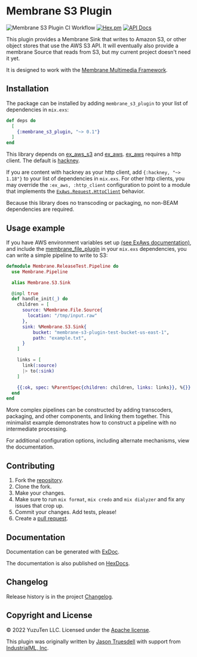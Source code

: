 # Membrane S3 Plugin

![Membrane S3 Plugin CI Workflow](https://github.com/YuzuTen/membrane_s3_plugin/actions/workflows/ci.yml/badge.svg)
[![Hex.pm](https://img.shields.io/hexpm/v/membrane_s3_plugin.svg)](https://hex.pm/packages/membrane_s3_plugin)
[![API Docs](https://img.shields.io/badge/api-docs-yellow.svg?style=flat)](https://hexdocs.pm/membrane_s3_plugin/)

This plugin provides a Membrane Sink that writes to Amazon S3, or other object stores that use the AWS S3 API.
It will eventually also provide a membrane Source that reads from S3, but my current project doesn't need it yet.

It is designed to work with the [Membrane Multimedia Framework](https://www.membraneframework.org/).

## Installation

The package can be installed by adding `membrane_s3_plugin` to your list of dependencies in `mix.exs`:

```elixir
def deps do
  [
    {:membrane_s3_plugin, "~> 0.1"}
  ]
end
```

This library depends on [ex_aws_s3](https://github.com/ex-aws/ex_aws_s3/)
and [ex_aws](https://github.com/ex-aws/ex_aws_/).
[ex_aws](https://github.com/ex-aws/ex_aws_/) requires a http client. The default
is [hackney](https://hexdocs.pm/hackney/).

If you are content with hackney as your http client, add `{:hackney, "~> 1.18"}` to your list of dependencies
in `mix.exs`. For other http
clients, you may override the `:ex_aws, :http_client` configuration to point to a module that implements the
[`ExAws.Request.HttpClient`](https://hexdocs.pm/ex_aws/ExAws.Request.HttpClient.html) behavior.

Because this library does no transcoding or packaging, no non-BEAM dependencies are required.

## Usage example

If you have AWS environment variables set up [(see ExAws documentation)](https://github.com/ex-aws/ex_aws), and include the [membrane_file_plugin](https://hexdocs.pm/) in your
`mix.exs` dependencies, you can write a simple pipeline to write to S3:

````elixir
defmodule Membrane.ReleaseTest.Pipeline do
  use Membrane.Pipeline

  alias Membrane.S3.Sink

  @impl true
  def handle_init(_) do
    children = [
      source: %Membrane.File.Source{
        location: "/tmp/input.raw"
      },
      sink: %Membrane.S3.Sink{
          bucket: "membrane-s3-plugin-test-bucket-us-east-1",
          path: "example.txt",
      }
    ]

    links = [
      link(:source)
      |> to(:sink)
    ]

    {{:ok, spec: %ParentSpec{children: children, links: links}}, %{}}
  end
end
````

More complex pipelines can be constructed by adding transcoders, packaging, and other components, and linking them together.
This minimalist example demonstrates how to construct a pipeline with no intermediate processing.

For additional configuration options, including alternate mechanisms, view the documentation.

## Contributing

1. Fork the [repository](https://github.com/YuzuTen/membrane_s3_plugin).
2. Clone the fork.
3. Make your changes.
4. Make sure to run `mix format`, `mix credo` and `mix dialyzer` and fix any issues that crop up.
5. Commit your changes. Add tests, please!
6. Create a [pull request](https://github.com/YuzuTen/membrane_s3_plugin/pulls).

## Documentation
Documentation can be generated with [ExDoc](https://github.com/elixir-lang/ex_doc).

The documentation is also published on [HexDocs](https://hexdocs.pm/membrane_s3_plugin).

## Changelog

Release history is in the project [Changelog](https://github.com/YuzuTen/membrane_s3_plugin/blob/main/CHANGELOG.md).

## Copyright and License

© 2022 YuzuTen LLC. Licensed under the [Apache license](LICENSE).

This plugin was originally written by [Jason Truesdell](https://github.com/JasonTrue) with support from [IndustrialML, Inc](https://www.industrialml.com/).

